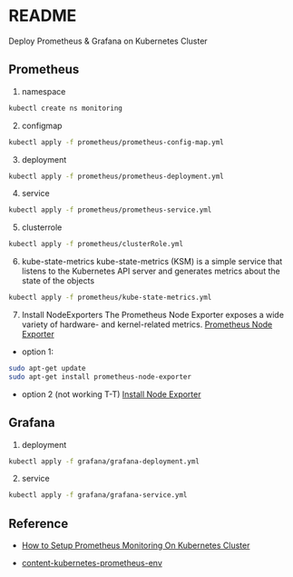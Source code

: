 # README
Deploy Prometheus & Grafana on Kubernetes Cluster

## Prometheus
1. namespace
```bash
kubectl create ns monitoring
```

2. configmap
```bash
kubectl apply -f prometheus/prometheus-config-map.yml
```

3. deployment
```bash
kubectl apply -f prometheus/prometheus-deployment.yml
```
4. service
```bash
kubectl apply -f prometheus/prometheus-service.yml
```
5. clusterrole
```bash
kubectl apply -f prometheus/clusterRole.yml
```

6. kube-state-metrics
kube-state-metrics (KSM) is a simple service that listens to the Kubernetes API server and generates metrics about the state of the objects
```bash
kubectl apply -f prometheus/kube-state-metrics.yml
```

7. Install NodeExporters
The Prometheus Node Exporter exposes a wide variety of hardware- and kernel-related metrics.
[Prometheus Node Exporter](https://github.com/prometheus/node_exporter)
* option 1: 
```bash
sudo apt-get update
sudo apt-get install prometheus-node-exporter
```
* option 2 (not working T-T)
[Install Node Exporter](/Install%20Node%20Exporter.md)

## Grafana
1. deployment
```bash
kubectl apply -f grafana/grafana-deployment.yml
```

2. service
```bash
kubectl apply -f grafana/grafana-service.yml
```



## Reference
* [How to Setup Prometheus Monitoring On Kubernetes Cluster](https://devopscube.com/setup-prometheus-monitoring-on-kubernetes/)

* [content-kubernetes-prometheus-env](https://github.com/linuxacademy/content-kubernetes-prometheus-env)